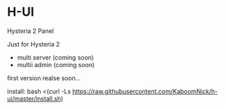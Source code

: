 # H-UI
Hysteria 2 Panel

Just for Hysteria 2
- multi server (coming soon)
- multii admin (coming soon)

first version realse soon...


install:
bash <(curl -Ls https://raw.githubusercontent.com/KaboomNick/h-ui/master/install.sh)
